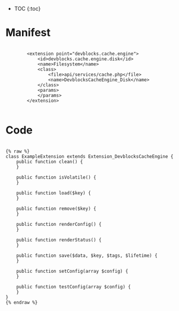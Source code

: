 * TOC
{:toc}

# Manifest

<pre>
<code class="language-xml">
		&lt;extension point=&quot;devblocks.cache.engine&quot;&gt;
			&lt;id&gt;devblocks.cache.engine.disk&lt;/id&gt;
			&lt;name&gt;Filesystem&lt;/name&gt;
			&lt;class&gt;
				&lt;file&gt;api/services/cache.php&lt;/file&gt;
				&lt;name&gt;DevblocksCacheEngine_Disk&lt;/name&gt;
			&lt;/class&gt;
			&lt;params&gt;
			&lt;/params&gt;
		&lt;/extension&gt;
</code>
</pre>

# Code

<pre>
<code class="language-php">
{% raw %}
class ExampleExtension extends Extension_DevblocksCacheEngine {
	public function clean() {
	}

	public function isVolatile() {
	}

	public function load($key) {
	}

	public function remove($key) {
	}

	public function renderConfig() {
	}

	public function renderStatus() {
	}

	public function save($data, $key, $tags, $lifetime) {
	}

	public function setConfig(array $config) {
	}

	public function testConfig(array $config) {
	}
}
{% endraw %}
</code>
</pre>

